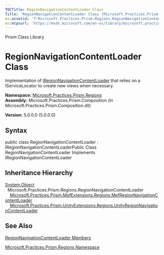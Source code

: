 ```yaml
---
TOCTitle: RegionNavigationContentLoader Class
Title: 'RegionNavigationContentLoader Class (Microsoft.Practices.Prism.Regions)'
ms:assetid: 'T:Microsoft.Practices.Prism.Regions.RegionNavigationContentLoader'
ms:mtpsurl: 'https://msdn.microsoft.com/en-us/library/microsoft.practices.prism.regions.regionnavigationcontentloader(v=pandp.50)'
---
```


Prism Class Library

RegionNavigationContentLoader Class
===================================

Implementation of [IRegionNavigationContentLoader](https://msdn.microsoft.com/library/microsoft.practices.prism.regions.iregionnavigationcontentloader) that relies on a IServiceLocator to create new views when necessary.

**Namespace:** [Microsoft.Practices.Prism.Regions](https://msdn.microsoft.com/library/microsoft.practices.prism.regions)
**Assembly:** Microsoft.Practices.Prism.Composition (in Microsoft.Practices.Prism.Composition.dll)

**Version:** 5.0.0.0 (5.0.0.0)

## Syntax


public class RegionNavigationContentLoader : IRegionNavigationContentLoaderPublic Class RegionNavigationContentLoader Implements IRegionNavigationContentLoader

Inheritance Hierarchy
---------------------

<span id="familyToggle"></span>[System.Object](http://msdn.microsoft.com/en-us/library/e5kfa45b)
  Microsoft.Practices.Prism.Regions.RegionNavigationContentLoader
    [Microsoft.Practices.Prism.MefExtensions.Regions.MefRegionNavigationContentLoader](https://msdn.microsoft.com/library/microsoft.practices.prism.mefextensions.regions.mefregionnavigationcontentloader)
    [Microsoft.Practices.Prism.UnityExtensions.Regions.UnityRegionNavigationContentLoader](https://msdn.microsoft.com/library/microsoft.practices.prism.unityextensions.regions.unityregionnavigationcontentloader)

See Also
--------


[RegionNavigationContentLoader Members](https://msdn.microsoft.com/allmembers.t:microsoft.practices.prism.regions.regionnavigationcontentloader)

[Microsoft.Practices.Prism.Regions Namespace](https://msdn.microsoft.com/library/microsoft.practices.prism.regions)
